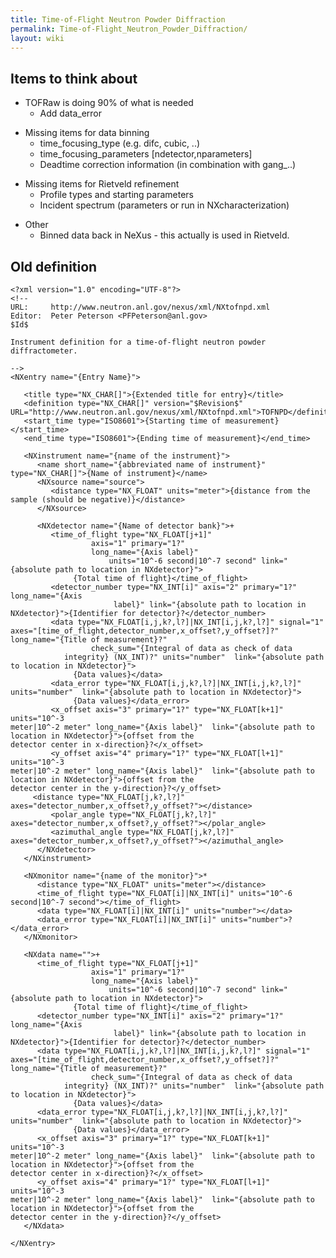 ```yaml
---
title: Time-of-Flight Neutron Powder Diffraction
permalink: Time-of-Flight_Neutron_Powder_Diffraction/
layout: wiki
---
```


Items to think about
--------------------

-   TOFRaw is doing 90% of what is needed
    -   Add data\_error

<!-- -->

-   Missing items for data binning
    -   time\_focusing\_type (e.g. difc, cubic, ..)
    -   time\_focusing\_parameters \[ndetector,nparameters\]
    -   Deadtime correction information (in combination with gang\_..)

<!-- -->

-   Missing items for Rietveld refinement
    -   Profile types and starting parameters
    -   Incident spectrum (parameters or run in NXcharacterization)

<!-- -->

-   Other
    -   Binned data back in NeXus - this actually is used in Rietveld.

Old definition
--------------

    <?xml version="1.0" encoding="UTF-8"?>
    <!--
    URL:     http://www.neutron.anl.gov/nexus/xml/NXtofnpd.xml
    Editor:  Peter Peterson <PFPeterson@anl.gov>
    $Id$

    Instrument definition for a time-of-flight neutron powder diffractometer.

    -->
    <NXentry name="{Entry Name}">

       <title type="NX_CHAR[]">{Extended title for entry}</title>
       <definition type="NX_CHAR[]" version="$Revision$" URL="http://www.neutron.anl.gov/nexus/xml/NXtofnpd.xml">TOFNPD</definition>
       <start_time type="ISO8601">{Starting time of measurement}</start_time>
       <end_time type="ISO8601">{Ending time of measurement}</end_time>

       <NXinstrument name="{name of the instrument}">
          <name short_name="{abbreviated name of instrument}" type="NX_CHAR[]">{Name of instrument}</name>
          <NXsource name="source">
             <distance type="NX_FLOAT" units="meter">{distance from the sample (should be negative)}</distance>
          </NXsource>

          <NXdetector name="{Name of detector bank}">+
             <time_of_flight type="NX_FLOAT[j+1]"
                      axis="1" primary="1?"
                      long_name="{Axis label}"
                          units="10^-6 second|10^-7 second" link="{absolute path to location in NXdetector}">
                  {Total time of flight}</time_of_flight>
             <detector_number type="NX_INT[i]" axis="2" primary="1?" long_name="{Axis
                           label}" link="{absolute path to location in NXdetector}">{Identifier for detector}?</detector_number>
             <data type="NX_FLOAT[i,j,k?,l?]|NX_INT[i,j,k?,l?]" signal="1" axes="[time_of_flight,detector_number,x_offset?,y_offset?]?" long_name="{Title of measurement}?"
                      check_sum="{Integral of data as check of data
                integrity} (NX_INT)?" units="number"  link="{absolute path to location in NXdetector}">
                  {Data values}</data>
             <data_error type="NX_FLOAT[i,j,k?,l?]|NX_INT[i,j,k?,l?]" units="number"  link="{absolute path to location in NXdetector}">
                  {Data values}</data_error>
             <x_offset axis="3" primary="1?" type="NX_FLOAT[k+1]" units="10^-3
    meter|10^-2 meter" long_name="{Axis label}"  link="{absolute path to location in NXdetector}">{offset from the
    detector center in x-direction}?</x_offset>
             <y_offset axis="4" primary="1?" type="NX_FLOAT[l+1]" units="10^-3
    meter|10^-2 meter" long_name="{Axis label}"  link="{absolute path to location in NXdetector}">{offset from the
    detector center in the y-direction}?</y_offset>
         <distance type="NX_FLOAT[j,k?,l?]" axes="detector_number,x_offset?,y_offset?"></distance>
             <polar_angle type="NX_FLOAT[j,k?,l?]" axes="detector_number,x_offset?,y_offset?"></polar_angle>
             <azimuthal_angle type="NX_FLOAT[j,k?,l?]" axes="detector_number,x_offset?,y_offset?"></azimuthal_angle>
          </NXdetector>
       </NXinstrument>

       <NXmonitor name="{name of the monitor}">*
          <distance type="NX_FLOAT" units="meter"></distance>
          <time_of_flight type="NX_FLOAT[i]|NX_INT[i]" units="10^-6 second|10^-7 second"></time_of_flight>
          <data type="NX_FLOAT[i]|NX_INT[i]" units="number"></data>
          <data_error type="NX_FLOAT[i]|NX_INT[i]" units="number">?</data_error>
       </NXmonitor>

       <NXdata name="">+
          <time_of_flight type="NX_FLOAT[j+1]"
                      axis="1" primary="1?"
                      long_name="{Axis label}"
                          units="10^-6 second|10^-7 second" link="{absolute path to location in NXdetector}">
                  {Total time of flight}</time_of_flight>
          <detector_number type="NX_INT[i]" axis="2" primary="1?" long_name="{Axis
                           label}" link="{absolute path to location in NXdetector}">{Identifier for detector}?</detector_number>
          <data type="NX_FLOAT[i,j,k?,l?]|NX_INT[i,j,k?,l?]" signal="1" axes="[time_of_flight,detector_number,x_offset?,y_offset?]?" long_name="{Title of measurement}?"
                      check_sum="{Integral of data as check of data
                integrity} (NX_INT)?" units="number"  link="{absolute path to location in NXdetector}">
                  {Data values}</data>
          <data_error type="NX_FLOAT[i,j,k?,l?]|NX_INT[i,j,k?,l?]" units="number"  link="{absolute path to location in NXdetector}">
                  {Data values}</data_error>
          <x_offset axis="3" primary="1?" type="NX_FLOAT[k+1]" units="10^-3
    meter|10^-2 meter" long_name="{Axis label}"  link="{absolute path to location in NXdetector}">{offset from the
    detector center in x-direction}?</x_offset>
          <y_offset axis="4" primary="1?" type="NX_FLOAT[l+1]" units="10^-3
    meter|10^-2 meter" long_name="{Axis label}"  link="{absolute path to location in NXdetector}">{offset from the
    detector center in the y-direction}?</y_offset>
       </NXdata>

    </NXentry>
